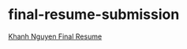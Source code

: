 # final-resume-submission

<!--- In the text below, please replace "Your Name" with your name, and provide a link to your resume in the parenthesis. --->

[Khanh Nguyen Final Resume](https://docs.google.com/document/d/1Ztlpvli9xWCs4yAK7wAe9m-o1Zl5JRaF-h9KHvnAeYQ/edit)
